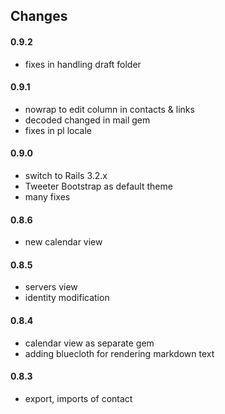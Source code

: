 ## Changes

#### 0.9.2
	
  * fixes in handling draft folder

#### 0.9.1

  * nowrap to edit column in contacts & links
  * decoded changed in mail gem
  * fixes in pl locale

#### 0.9.0

  * switch to Rails 3.2.x
  * Tweeter Bootstrap as default theme
  * many fixes

#### 0.8.6

  * new calendar view

#### 0.8.5

  * servers view
  * identity modification

#### 0.8.4

  * calendar view as separate gem
  * adding bluecloth for rendering markdown text

#### 0.8.3

  * export, imports of contact
